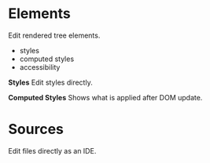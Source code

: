 # Elements

Edit rendered tree elements.

- styles
- computed styles
- accessibility

**Styles**
Edit styles directly.

**Computed Styles**
Shows what is applied after DOM update.

# Sources

Edit files directly as an IDE.

